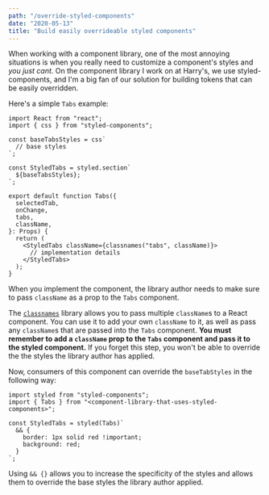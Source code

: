```yaml
---
path: "/override-styled-components"
date: "2020-05-13"
title: "Build easily overrideable styled components"
---
```


When working with a component library, one of the most annoying situations is when you really need to customize a component's styles and _you just cant_. On the component library I work on at Harry's, we use styled-components, and I'm a big fan of our solution for building tokens that can be easily overridden.

Here's a simple `Tabs` example:

```tsx
import React from "react";
import { css } from "styled-components";

const baseTabsStyles = css`
  // base styles
`;

const StyledTabs = styled.section`
  ${baseTabsStyles};
`;

export default function Tabs({
  selectedTab,
  onChange,
  tabs,
  className,
}: Props) {
  return (
    <StyledTabs className={classnames("tabs", className)}>
      // implementation details
    </StyledTabs>
  );
}
```

When you implement the component, the library author needs to make sure to pass `className` as a prop to the `Tabs` component.

The [`classnames`](https://www.npmjs.com/package/classnames) library allows you to pass multiple `className`s to a React component. You can use it to add your own `className` to it, as well as pass any `className`s that are passed into the `Tabs` component. **You must remember to add a `className` prop to the `Tabs` component and pass it to the styled component.** If you forget this step, you won't be able to override the the styles the library author has applied.

Now, consumers of this component can override the `baseTabStyles` in the following way:

```tsx
import styled from "styled-components";
import { Tabs } from "<component-library-that-uses-styled-components>";

const StyledTabs = styled(Tabs)`
  && {
    border: 1px solid red !important;
    background: red;
  }
`;
```

Using `&& {}` allows you to increase the specificity of the styles and allows them to override the base styles the library author applied.

